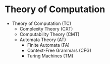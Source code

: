 # Theory of Computation


* Theory of Computation (TC)
  * Complexity Theory (CXT)
  * Computability Theory (CMT)
  * Automata Theory (AT)
    * Finite Automata (FA)
    * Context-Free Grammars (CFG)
    * Turing Machines (TM)

